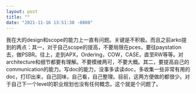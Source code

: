 ```yaml
---
layout: post
title: ""
date: "2021-11-16 13:51:30 -0800"
---
```


我在大的design和scope的能力上一直有问题。关键是不积极。而且之前arko提到的两点：其一，对于自己scope的提高，不要局限在pces，要往paystation去，做PSBR。往上，走到APX，Ordering，COW，CASE，直至RW等等。对architecture和细节都要有理解。不要模棱两可，不要大概。其二，要提高自己的communication的能力。写doc的能力，没事多读读doc，多收集一些非常有用的doc，打印出来，自己回味，自己看，自己整理。目前，这两方便做的都很少。对于自己下一个level的职业规划也没有任何概念。这个就是个问题了。
